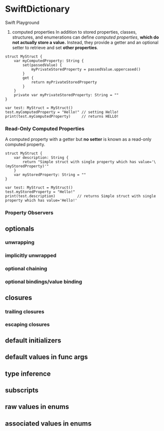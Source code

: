 # SwiftDictionary
Swift Playground

1. computed properties
In addition to stored properties, classes, structures, and enumerations can define _computed properties_, **which do not actually store a value.** Instead, they provide a getter and an optional setter to retrieve and set **other properties**.
```
struct MyStruct {
    var myComputedProperty: String {
        set(passedValue) {
            myPrivateStoredProperty = passedValue.uppercased()
        }
        get {
            return myPrivateStoredProperty
        }
    }
    private var myPrivateStoredProperty: String = ""
}

var test: MyStruct = MyStruct()
test.myComputedProperty = "Hello!" // setting Hello!
print(test.myComputedProperty)     // returns HELLO!
```

### Read-Only Computed Properties
A computed property with a getter but **no setter** is known as a read-only computed property. 
```
struct MyStruct {
    var description: String {
        return "Simple struct with single property which has value='\(myStoredProperty)'"
    }
    var myStoredProperty: String = ""
}

var test: MyStruct = MyStruct()
test.myStoredProperty = "Hello!"
print(test.description)          // returns Simple struct with single property which has value='Hello!'
```

### Property Observers


## optionals

### unwrapping 

### implicitly unwrapped

### optional chaining

### optional bindings/value binding

## closures

### trailing closures

### escaping closures

## default initializers 



## default values in func args

## type inference

## subscripts

## raw values in enums

## associated values in enums
